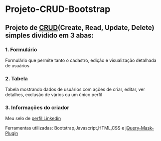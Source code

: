 # Projeto-CRUD-Bootstrap

## Projeto de [CRUD](https://developer.mozilla.org/en-US/docs/Glossary/CRUD)(Create, Read, Update, Delete) simples dividido em 3 abas:
### 1. Formulário
Formulário que permite tanto o cadastro, edição e visualização detalhada de usuários
### 2. Tabela
Tabela mostrando dados de usuários com ações de criar, editar, ver detalhes, exclusão de vários ou um único perfil
### 3. Informações do criador 
Meu selo de [perfil Linkedin](https://www.linkedin.com/in/guilherme-h-boing/)

Ferramentas utilizadas: Bootstrap,Javascript,HTML,CSS e [jQuery-Mask-Plugin](https://igorescobar.github.io/jQuery-Mask-Plugin/docs.html)
